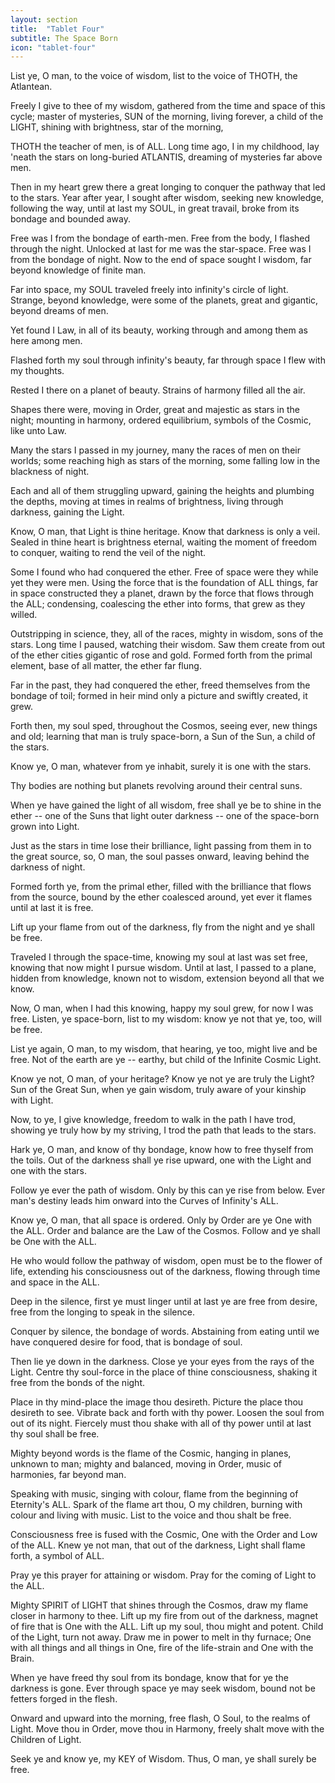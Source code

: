 ```yaml
---
layout: section
title:  "Tablet Four"
subtitle: The Space Born
icon: "tablet-four"
---
```


List ye, O man, to the voice of wisdom,
list to the voice of THOTH, the Atlantean.

Freely I give to thee of my wisdom,
gathered from the time and space of this cycle;
master of mysteries, SUN of the morning,
living forever, a child of the LIGHT,
shining with brightness, star of the morning,

THOTH the teacher of men, is of ALL.
Long time ago, I in my childhood,
lay 'neath the stars on long-buried ATLANTIS,
dreaming of mysteries far above men.

Then in my heart grew there a great longing to
conquer the pathway that led to the stars.
Year after year, I sought after wisdom,
seeking new knowledge, following the way,
until at last my SOUL, in great travail,
broke from its bondage and bounded away.

Free was I from the bondage of earth-men.
Free from the body, I flashed through the night.
Unlocked at last for me was the star-space.
Free was I from the bondage of night.
Now to the end of space sought I wisdom,
far beyond knowledge of finite man.

Far into space, my SOUL traveled freely
into infinity's circle of light.
Strange, beyond knowledge, were some of the planets,
great and gigantic, beyond dreams of men.

Yet found I Law, in all of its beauty, working
through and among them as here among men.

Flashed forth my soul through infinity's beauty,
far through space
I flew with my thoughts.

Rested I there on a planet of beauty.
Strains of harmony filled all the air.

Shapes there were, moving in Order,
great and majestic as stars in the night;
mounting in harmony, ordered equilibrium,
symbols of the Cosmic, like unto Law.

Many the stars I passed in my journey,
many the races of men on their worlds;
some reaching high as stars of the morning,
some falling low in the blackness of night.

Each and all of them struggling upward,
gaining the heights and plumbing the depths,
moving at times in realms of brightness,
living through darkness, gaining the Light.

Know, O man, that Light is thine heritage.
Know that darkness is only a veil.
Sealed in thine heart is brightness eternal,
waiting the moment of freedom to conquer,
waiting to rend the veil of the night.

Some I found who had conquered the ether.
Free of space were they while yet they were men.
Using the force that is the foundation of ALL things,
far in space constructed they a planet,
drawn by the force that flows through the ALL;
condensing, coalescing the ether into forms,
that grew as they willed.

Outstripping in science, they, all of the races,
mighty in wisdom, sons of the stars.
Long time I paused, watching their wisdom.
Saw them create from out of the ether cities
gigantic of rose and gold.
Formed forth from the primal element,
base of all matter, the ether far flung.

Far in the past, they had conquered the ether,
freed themselves from the bondage of toil;
formed in heir mind only a picture and swiftly
created, it grew.


Forth then, my soul sped, throughout the Cosmos,
seeing ever, new things and old;
learning that man is truly space-born,
a Sun of the Sun,
a child of the stars.

Know ye, O man, whatever from ye inhabit,
surely it is one with the stars.

Thy bodies are nothing but planets revolving
around their central suns.

When ye have gained the light of all wisdom,
free shall ye be to shine in the ether --
one of the Suns that light outer darkness --
one of the space-born grown into Light.

Just as the stars in time lose their brilliance,
light passing from them in to the great source,
so, O man, the soul passes onward,
leaving behind the darkness of night.

Formed forth ye, from the primal ether,
filled with the brilliance that
flows from the source,
bound by the ether coalesced around,
yet ever it flames until at last it is free.

Lift up your flame from out of the darkness,
fly from the night and ye shall be free.

Traveled I through the space-time,
knowing my soul at last was set free,
knowing that now might I pursue wisdom.
Until at last, I passed to a plane,
hidden from knowledge,
known not to wisdom,
extension beyond all that we know.

Now, O man, when I had this knowing,
happy my soul grew,
for now I was free.
Listen, ye space-born,
list to my wisdom:
know ye not that ye, too, will be free.

List ye again, O man, to my wisdom,
that hearing, ye too, might live and be free.
Not of the earth are ye -- earthy,
but child of the Infinite Cosmic Light.

Know ye not, O man, of your heritage?
Know ye not ye are truly the Light?
Sun of the Great Sun, when ye gain wisdom,
truly aware of your kinship with Light.

Now, to ye, I give knowledge,
freedom to walk in the path I have trod,
showing ye truly how by my striving,
I trod the path that leads to the stars.

Hark ye, O man, and know of thy bondage,
know how to free thyself from the toils.
Out of the darkness shall ye rise upward,
one with the Light and one with the stars.

Follow ye ever the path of wisdom.
Only by this can ye rise from below.
Ever man's destiny leads him onward
into the Curves of Infinity's ALL.

Know ye, O man, that all space is ordered.
Only by Order are ye One with the ALL.
Order and balance are the Law of the Cosmos.
Follow and ye shall be One with the ALL.

He who would follow the pathway of wisdom,
open must be to the flower of life,
extending his consciousness out of the darkness,
flowing through time and space in the ALL.

Deep in the silence,
first ye must linger until at last ye
are free from desire,
free from the longing to speak in the silence.

Conquer by silence, the bondage of words.
Abstaining from eating until we have conquered
desire for food, that is bondage of soul.

Then lie ye down in the darkness.
Close ye your eyes from the rays of the Light.
Centre thy soul-force in the place of thine consciousness,
shaking it free from the bonds of the night.

Place in thy mind-place the image thou desireth.
Picture the place thou desireth to see.
Vibrate back and forth with thy power.
Loosen the soul from out of its night.
Fiercely must thou shake with all of thy power
until at last thy soul shall be free.

Mighty beyond words is the flame of the Cosmic,
hanging in planes, unknown to man;
mighty and balanced, moving in Order,
music of harmonies, far beyond man.

Speaking with music, singing with colour,
flame from the beginning of Eternity's ALL.
Spark of the flame art thou, O my children,
burning with colour and living with music.
List to the voice and thou shalt be free.

Consciousness free is fused with the Cosmic,
One with the Order and Low of the ALL.
Knew ye not man, that out of the darkness,
Light shall flame forth, a symbol of ALL.

Pray ye this prayer for attaining or wisdom.
Pray for the coming of Light to the ALL.

Mighty SPIRIT of LIGHT that shines through the
Cosmos, draw my flame closer in harmony to thee.
Lift up my fire from out of the darkness,
magnet of fire that is One with the ALL.
Lift up my soul, thou might and potent.
Child of the Light, turn not away.
Draw me in power to melt in thy furnace;
One with all things and all things
in One, fire of the life-strain and
One with the Brain.

When ye have freed thy soul from its bondage,
know that for ye the darkness is gone.
Ever through space ye may seek wisdom,
bound not be fetters forged in the flesh.

Onward and upward into the morning, free flash,
O Soul, to the realms of Light. Move thou in Order,
move thou in Harmony, freely shalt move
with the Children of Light.

Seek ye and know ye, my KEY of Wisdom.
Thus, O man, ye shall surely be free.

